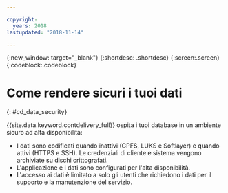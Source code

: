 ```yaml
---

copyright:
  years: 2018
lastupdated: "2018-11-14"

---
```


{:new_window: target="_blank"}
{:shortdesc: .shortdesc}
{:screen:.screen}
{:codeblock:.codeblock}


# Come rendere sicuri i tuoi dati    
{: #cd_data_security}  

{{site.data.keyword.contdelivery_full}} ospita i tuoi database in un ambiente sicuro ad alta disponibilità:
   * I dati sono codificati quando inattivi (GPFS, LUKS e Softlayer) e quando attivi (HTTPS e SSH). Le credenziali di cliente e sistema vengono archiviate su dischi crittografati.
   * L'applicazione e i dati sono configurati per l'alta disponibilità.
   * L'accesso ai dati è limitato a solo gli utenti che richiedono i dati per il supporto e la manutenzione del servizio.
